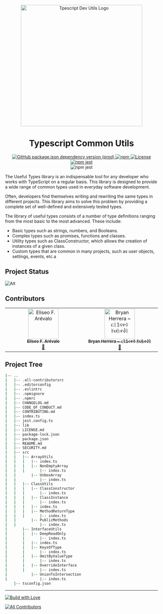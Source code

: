 <p align="center">
    <img src="https://typescript-dev-utils.netlify.app/assets/img/LOGO-BANNER.png" align="center" width="400px" alt="Tpescript Dev Utils Logo">
</p>
<div align="center">
  <h1>
    Typescript Common Utils
  </h1>
</div>
<div align="center">
  <a align="center" href="https://www.npmjs.com/package/typescript">
    <img alt="GitHub package.json dependency version (prod)" src="https://img.shields.io/github/package-json/dependency-version/bryan-herrera-dev/typescript-common-utils/typescript">
  </a>
  <a align="center" href="https://www.npmjs.com/package/typescript-dev-utils?activeTab=readme">
    <img alt="npm" src="https://img.shields.io/npm/v/typescript-dev-utils.svg?style=flat-square">
  </a>
  <a align="center" href="https://github.com/Bryan-Herrera-DEV/typescript-common-utils/blob/main/LICENSE.md">
    <img alt="License" src="https://img.shields.io/github/license/bryan-herrera-dev/typescript-common-utils.svg">
  </a>
  <a align="center" href="https://typescript-dev-utils.netlify.app/#/">
    <img alt="npm jest" src="https://img.shields.io/website?up_message=Documentation&url=https%3A%2F%2Ftypescript-dev-utils.netlify.app%2F%23%2F">
  </a>
  <div align="center">
    <img alt="npm jest" src="https://github.com/Bryan-Herrera-DEV/typescript-common-utils/workflows/CodeQL/badge.svg">
  </div>
</div>

The Useful Types library is an indispensable tool for any developer who works with TypeScript on a regular basis. This library is designed to provide a wide range of common types used in everyday software development.

Often, developers find themselves writing and rewriting the same types in different projects. This library aims to solve this problem by providing a complete set of well-defined and extensively tested types.

The library of useful types consists of a number of type definitions ranging from the most basic to the most advanced. These include:

- Basic types such as strings, numbers, and Booleans.
- Complex types such as promises, functions and classes.
- Utility types such as ClassConstructor, which allows the creation of instances of a given class.
- Custom types that are common in many projects, such as user objects, settings, events, etc.a

## Project Status

![Alt](https://repobeats.axiom.co/api/embed/f12386845c45e3ad38341c8c31f11785d753a922.svg "Repobeats analytics image")

## Contributors
<!-- ALL-CONTRIBUTORS-LIST:START - Do not remove or modify this section -->
<!-- prettier-ignore-start -->
<!-- markdownlint-disable -->
<table>
  <tbody>
    <tr>
      <td align="center" valign="top" width="14.28%"><a href="https://eliseodesign.github.io/"><img src="https://avatars.githubusercontent.com/u/96401071?v=4?s=100" width="100px;" alt="Eliseo F. Arévalo"/><br /><sub><b>Eliseo F. Arévalo</b></sub></a><br /><a href="https://github.com/Bryan-Herrera-DEV/typescript-common-utils/commits?author=eliseodesign" title="Documentation">📖</a></td>
      <td align="center" valign="top" width="14.28%"><a href="https://bryan-herrera.netlify.app/"><img src="https://avatars.githubusercontent.com/u/50712646?v=4?s=100" width="100px;" alt="Bryan Herrera ~ ርᚱ1ናተᛰ ᚻህᚥተპᚱ"/><br /><sub><b>Bryan Herrera ~ ርᚱ1ናተᛰ ᚻህᚥተპᚱ</b></sub></a><br /><a href="#maintenance-Bryan-Herrera-DEV" title="Maintenance">🚧</a></td>
    </tr>
  </tbody>
</table>

<!-- markdownlint-restore -->
<!-- prettier-ignore-end -->

<!-- ALL-CONTRIBUTORS-LIST:END -->
<!-- markdownlint-disable -->

<!-- markdownlint-restore -->
<!-- prettier-ignore-end -->

<!-- ALL-CONTRIBUTORS-LIST:END -->

## Project Tree
<!-- markdownlint-project-tree -->

```bash
|-- ..
|   |-- .all-contributorsrc
|   |-- .editorconfig
|   |-- .eslintrc
|   |-- .npmignore
|   |-- .npmrc
|   |-- CHANGELOG.md
|   |-- CODE_OF_CONDUCT.md
|   |-- CONTRIBUTING.md
|   |-- index.ts
|   |-- jest.config.ts
|   |-- lib
|   |-- LICENSE.md
|   |-- package-lock.json
|   |-- package.json
|   |-- README.md
|   |-- SECURITY.md
|   |-- src
|   |   |-- ArrayUtils
|   |   |   |-- index.ts
|   |   |   |-- NonEmptyArray
|   |   |       |-- index.ts
|   |       |-- UnboxArray
|   |           |-- index.ts
|   |   |-- ClassUtils
|   |   |   |-- ClassConstructor
|   |   |       |-- index.ts
|   |   |   |-- ClassInstance
|   |   |       |-- index.ts
|   |   |   |-- index.ts
|   |   |   |-- MethodReturnType
|   |   |       |-- index.ts
|   |       |-- PublicMethods
|   |           |-- index.ts
|       |-- InterfaceUtils
|       |   |-- DeepReadOnly
|       |       |-- index.ts
|       |   |-- index.ts
|       |   |-- KeysOfType
|       |       |-- index.ts
|       |   |-- OmitByValueType
|       |       |-- index.ts
|       |   |-- OverrideInterface
|       |       |-- index.ts
|           |-- UnionToIntersection
|               |-- index.ts
    |-- tsconfig.json

```

<!-- end-markdownlint-project-tree -->
<hr>

<a align="center" href="https://github.com/Bryan-Herrera-DEV">
  <img alt="Build with Love" src="http://ForTheBadge.com/images/badges/built-with-love.svg">
</a>

<!-- ALL-CONTRIBUTORS-BADGE:START - Do not remove or modify this section -->
[![All Contributors](https://img.shields.io/badge/all_contributors-2-orange.svg?style=flat-square)](#contributors-)
<!-- ALL-CONTRIBUTORS-BADGE:END -->
